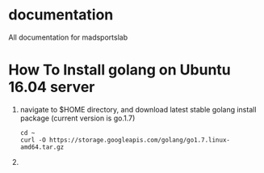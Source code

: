 # documentation
All documentation for madsportslab


# How To Install golang on Ubuntu 16.04 server

1. navigate to $HOME directory, and download latest stable golang install package (current version is go.1.7)

   ```
   cd ~
   curl -O https://storage.googleapis.com/golang/go1.7.linux-amd64.tar.gz
   ```
   
2. 
